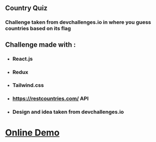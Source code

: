 ## Country Quiz

### Challenge taken from devchallenges.io in where you guess countries based on its flag

## Challenge made with : 
- ### React.js
- ### Redux
- ### Tailwind.css
- ### https://restcountries.com/ API
- ### Design and idea taken from devchallenges.io

# [Online Demo](https://countryquiz.vercel.app/)
